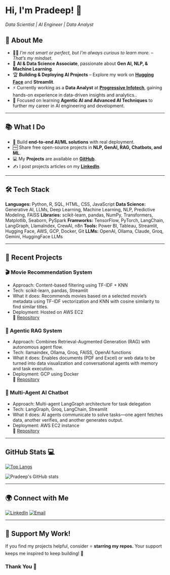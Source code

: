 # Hi, I'm Pradeep! 👋
*Data Scientist | AI Engineer | Data Analyst*

## 🚀 About Me

- 👨‍💻 *I'm not smart or perfect, but I'm always curious to learn more. – That’s my mindset.*
- 🎯 **AI & Data Science Associate**, passionate about **Gen AI, NLP, & Machine Learning**.
- 🏆 **Building & Deploying AI Projects** – Explore my work on **[Hugging Face](https://huggingface.co/PradeepBodhi)** and **Streamlit**.  
- ⚡ Currently working as a **Data Analyst** at **[Progressive Infotech](https://www.progressive.in)**, gaining hands-on experience in data-driven insights and analytics..  
- 🌱 Focused on learning **Agentic AI and Advanced AI Techniques**  to further my career in AI engineering and development.
  

---

## 📚 What I Do

- 🧠 Build **end-to-end AI/ML solutions** with real deployment.
- 🆓 Share free open-source projects in **NLP, GenAI, RAG, Chatbots, and ML**.
- 💻 My **Projects** are available on **[GitHub](https://github.com/bodhipradeep?tab=repositories)**.
- ✍️ I post projects articles on my **[LinkedIn](https://www.linkedin.com/in/bodhi-pradeep/)**.

---

## 🛠️ Tech Stack
**Languages:** Python, R, SQL, HTML, CSS, JavaScript
**Data Science:** Generative AI, LLMs, Deep Learning, Machine Learning, NLP, Predictive Modeling, FAISS 
**Libraries:** scikit-learn, pandas, NumPy, Transformers, Matplotlib, Seaborn, PySpark
**Framworks:** TensorFlow, PyTorch, LangChain, LangGraph, LlamaIndex, CrewAI, n8n 
**Tools:** Power BI, Tableau, Streamlit, Hugging Face, AWS, GCP, Docker, Git 
**LLMs:** OpenAI, Ollama, Claude, Groq, Gemini, HuggingFace LLMs

---

## 🚧 Recent Projects

### 🎬 Movie Recommendation System
- Approach: Content-based filtering using TF-IDF + KNN
- Tech: scikit-learn, pandas, Streamlit
- What it does: Recommends movies based on a selected movie’s metadata using TF-IDF vectorization and KNN with cosine similarity to find similar titles.
- Deployment: Hosted on AWS EC2   
🔗 [Repository](https://github.com/bodhipradeep/Movie_Rec_Content_base)

### 🧠 Agentic RAG System
- Approach: Combines Retrieval-Augmented Generation (RAG) with autonomous agent flow.
- Tech: llamaindex, Ollama, Groq, FAISS, OpenAI functions
- What it does: Enables documents (PDF and Excel) or web data to be turned into data visualization and conversational agents with memory and task execution.
- Deployment: GCP using Docker   
🔗 [Repository](https://github.com/bodhipradeep/Agentic-RAG-LlamaIndex)

### 🤖 Multi-Agent AI Chatbot
- Approach: Multi-agent LangGraph architecture for task delegation
- Tech: LangGraph, Groq, LangChain, Streamlit
- What it does: AI agents communicate to solve tasks—one agent fetches data, another verifies, and another generates output.
- Deployment: AWS EC2 instance   
🔗 [Repository](https://github.com/bodhipradeep/Langgraph/tree/main/Multi-Agent-Chatbot)
  
---

## GitHub Stats 💻
  
[![Top Langs](https://github-readme-stats.vercel.app/api/top-langs/?username=pradeep-kumar8&layout=compact&theme=radical)](https://github.com/anuraghazra/github-readme-stats)

![Pradeep's GitHub stats](https://github-readme-stats.vercel.app/api?username=pradeep-kumar8&show_icons=true&theme=radical)

---
## 🌍 Connect with Me

[![LinkedIn](https://skillicons.dev/icons?i=linkedin)](https://www.linkedin.com/in/pradeep-kumar8/) 
[![Email](https://skillicons.dev/icons?i=gmail)](mailto:pradeep.kmr.pro@gmail.com)
 
---
## 💖 Support My Work!

If you find my projects helpful, consider ⭐️ **starring my repos.**
Your support keeps me inspired to keep building! 🚀

### Thank You 🙏
